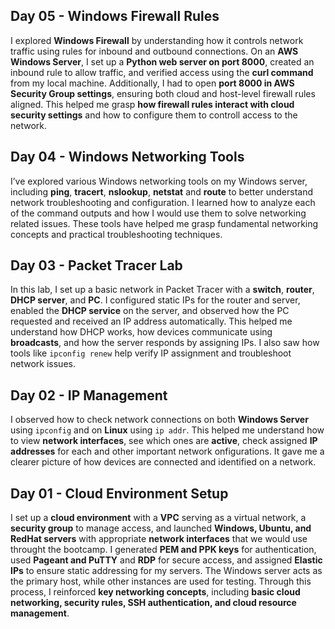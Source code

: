 ## Day 05 - Windows Firewall Rules

I explored **Windows Firewall** by understanding how it controls network traffic using rules for inbound and outbound connections. On an **AWS Windows Server**, I set up a **Python web server on port 8000**, created an inbound rule to allow traffic, and verified access using the **curl command** from my local machine. Additionally, I had to open **port 8000 in AWS Security Group settings**, ensuring both cloud and host-level firewall rules aligned. This helped me grasp **how firewall rules interact with cloud security settings** and how to configure them to controll access to the network.


## Day 04 - Windows Networking Tools

I’ve explored various Windows networking tools on my Windows server, including **ping**, **tracert**, **nslookup**, **netstat** and **route** to better understand network troubleshooting and configuration. I learned how to analyze each of the command outputs and how I would use them to solve networking related issues. These tools have helped me grasp fundamental networking concepts and practical troubleshooting techniques. 


## Day 03 - Packet Tracer Lab

In this lab, I set up a basic network in Packet Tracer with a **switch**, **router**, **DHCP server**, and **PC**. I configured static IPs for the router and server, enabled the **DHCP service** on the server, and observed how the PC requested and received an IP address automatically. This helped me understand how DHCP works, how devices communicate using **broadcasts**, and how the server responds by assigning IPs. I also saw how tools like `ipconfig renew` help verify IP assignment and troubleshoot network issues.


## Day 02 - IP Management


I observed how to check network connections on both **Windows Server** using `ipconfig` and on **Linux** using `ip addr`. This helped me understand how to view **network interfaces**, see which ones are **active**, check assigned **IP addresses** for each and other important network onfigurations. It gave me a clearer picture of how devices are connected and identified on a network.



## Day 01 - Cloud Environment Setup

I set up a **cloud environment** with a **VPC** serving as a virtual network, a **security group** to manage access, and launched **Windows, Ubuntu, and RedHat servers** with appropriate **network interfaces** that we would use throught the bootcamp. I generated **PEM and PPK keys** for authentication, used **Pageant and PuTTY** and **RDP** for secure access, and assigned **Elastic IPs** to ensure static addressing for my servers. The Windows server acts as the primary host, while other instances are used for testing. Through this process, I reinforced **key networking concepts**, including **basic cloud networking, security rules, SSH authentication, and cloud resource management**. 
